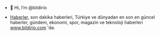 - 👋 Hi, I’m @bildirio

- <a href="https://www.bildirio.com/">Haberler</a>, son dakika haberleri, Türkiye ve dünyadan en son en güncel haberler, gündem, ekonomi, spor, magazin ve teknoloji haberleri www.bildirio.com 'da.
